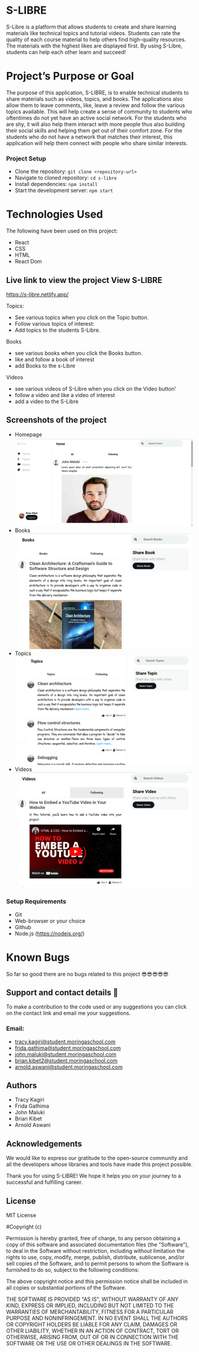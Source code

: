 # S-LIBRE

S-Libre is a platform that allows students to create and share learning materials like technical topics and tutorial videos. Students can rate the quality of each course material to help others find high-quality resources. The materials with the highest likes are displayed first. By using S-Libre, students can help each other learn and succeed!

# Project’s Purpose or Goal

The purpose of this application, S-LIBRE, is to enable technical students to share materials such as videos, topics, and books. The applications also allow them to leave comments, like, leave a review and follow the various topics available. This will help create a sense of community to students who oftentimes do not yet have an active social network. For the students who are shy, it will also help them interact with more people thus also building their social skills and helping them get out of their comfort zone. For the students who do not have a network that matches their interest, this application will help them connect with people who share similar interests.

### Project Setup

- Clone the repository: `git clone <repository-url>`
- Navigate to cloned repository: `cd s-libre`
- Install dependencies: `npm install`
- Start the development server: `npm start`

# Technologies Used

The following have been used on this project:

- React
- CSS
- HTML
- React Dom

## Live link to view the project View S-LIBRE

https://s-libre.netlify.app/

Topics:

- See various topics when you click on the Topic button.
- Follow various topics of interest:
- Add topics to the students S-Libre.

Books
- see various books when you click the Books button.
- like and follow a book of interest
- add Books to the s-Libre

Videos
- see various videos of S-Libre when you click on the Video button'
- follow a video and like a video of interest
- add a video to the S-Libre

## Screenshots of the project

- Homepage
  <img src="./doc/screenshots/Homepage.png" alt="screenshot" />
- Books
  <img src="./doc/screenshots/Books.png" alt="screenshot" />
- Topics
  <img src="./doc/screenshots/Topics.png" alt="screenshot" />
- Videos
  <img src="./doc/screenshots/Vdeos.png" alt="screenshot" />

### Setup Requirements

- Git
- Web-browser or your choice
- Github
- Node.js (https://nodejs.org/)

# Known Bugs

So far so good there are no bugs related to this project 😎😎😎😎😎

## Support and contact details 🙂

To make a contribution to the code used or any suggestions you can click on the contact link and email me your suggestions.

### Email:

- tracy.kagiri@student.moringaschool.com
- frida.gathima@student.moringaschool.com
- john.maluki@student.moringaschool.com
- brian.kibet2@student.moringaschool.com
- arnold.aswani@student.moringaschool.com

## Authors

- Tracy Kagiri
- Frida Gathima
- John Maluki
- Brian Kibet
- Arnold Aswani

## Acknowledgements
We would like to express our gratitude to the open-source community and all the developers whose libraries and tools have made this project possible.

Thank you for using S-LIBRE! We hope it helps you on your journey to a successful and fulfilling career.

## License

MIT License

#Copyright (c)

Permission is hereby granted, free of charge, to any person obtaining a copy of this software and associated documentation files (the "Software"), to deal in the Software without restriction, including without limitation the rights to use, copy, modify, merge, publish, distribute, sublicense, and/or sell copies of the Software, and to permit persons to whom the Software is furnished to do so, subject to the following conditions:

The above copyright notice and this permission notice shall be included in all copies or substantial portions of the Software.

THE SOFTWARE IS PROVIDED "AS IS", WITHOUT WARRANTY OF ANY KIND, EXPRESS OR IMPLIED, INCLUDING BUT NOT LIMITED TO THE WARRANTIES OF MERCHANTABILITY, FITNESS FOR A PARTICULAR PURPOSE AND NONINFRINGEMENT. IN NO EVENT SHALL THE AUTHORS OR COPYRIGHT HOLDERS BE LIABLE FOR ANY CLAIM, DAMAGES OR OTHER LIABILITY, WHETHER IN AN ACTION OF CONTRACT, TORT OR OTHERWISE, ARISING FROM, OUT OF OR IN CONNECTION WITH THE SOFTWARE OR THE USE OR OTHER DEALINGS IN THE SOFTWARE.
